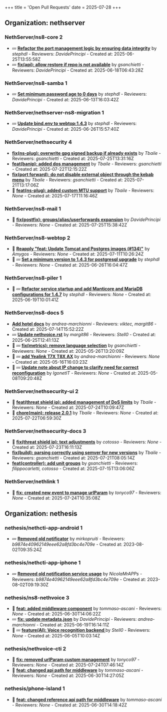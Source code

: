 +++
title = 'Open Pull Requests'
date = 2025-07-28
+++

## Organization: nethserver

### NethServer/ns8-core 2 

-  :zzz: **[Refactor the port management logic by  ensuring data integrity](https://github.com/NethServer/ns8-core/pull/906)** by *stephdl* - Reviewers: *DavidePrincipi* - Created at: 2025-06-25T13:55:58Z
-  :zzz: **[fix(api): allow restore if repo is not available](https://github.com/NethServer/ns8-core/pull/904)** by *gsanchietti* - Reviewers: *DavidePrincipi* - Created at: 2025-06-18T06:43:28Z

### NethServer/ns8-samba 1 

-  :zzz: **[Set minimum password age to 0 days](https://github.com/NethServer/ns8-samba/pull/107)** by *stephdl* - Reviewers: *DavidePrincipi* - Created at: 2025-06-13T16:03:42Z

### NethServer/nethserver-ns8-migration 1 

-  :zzz: **[Update bind.env to webtop:1.4.3](https://github.com/NethServer/nethserver-ns8-migration/pull/120)** by *stephdl* - Reviewers: *DavidePrincipi* - Created at: 2025-06-26T15:57:40Z

### NethServer/nethsecurity 4 

-   **[fix(ns-plug): overwrite gpg signed backup if already exists](https://github.com/NethServer/nethsecurity/pull/1318)** by *Tbaile* - Reviewers: *gsanchietti* - Created at: 2025-07-25T13:31:16Z
-   **[feat(banip): added dos management](https://github.com/NethServer/nethsecurity/pull/1316)** by *Tbaile* - Reviewers: *gsanchietti* - Created at: 2025-07-22T12:15:22Z
-   **[fix(port forward): do not disable external object through the kebab menu](https://github.com/NethServer/nethsecurity/pull/1313)** by *Tbaile* - Reviewers: *gsanchietti* - Created at: 2025-07-21T13:17:06Z
- :eyes:  **[feat(ns-plug): added custom MTU support](https://github.com/NethServer/nethsecurity/pull/1311)** by *Tbaile* - Reviewers: *None* - Created at: 2025-07-17T11:16:46Z

### NethServer/ns8-mail 1 

- :eyes:  **[fix(postfix): groups/alias/userforwards expansion](https://github.com/NethServer/ns8-mail/pull/195)** by *DavidePrincipi* - Reviewers: *None* - Created at: 2025-07-25T15:38:42Z

### NethServer/ns8-webtop 2 

- :eyes:  **[Reapply "feat: Update Tomcat and Postgres images (#134)"](https://github.com/NethServer/ns8-webtop/pull/145)** by *Amygos* - Reviewers: *None* - Created at: 2025-07-11T10:26:24Z
- :eyes: :zzz: **[Set a minimum version to 1.4.3 for postgresql upgrade](https://github.com/NethServer/ns8-webtop/pull/142)** by *stephdl* - Reviewers: *None* - Created at: 2025-06-26T16:04:47Z

### NethServer/ns8-piler 1 

- :eyes: :zzz: **[Refactor service startup and add Manticore and MariaDB configurations for 1.4.7](https://github.com/NethServer/ns8-piler/pull/34)** by *stephdl* - Reviewers: *None* - Created at: 2025-06-19T10:01:41Z

### NethServer/ns8-docs 5 

-   **[Add hotel docs](https://github.com/NethServer/ns8-docs/pull/176)** by *andrea-marchionni* - Reviewers: *viktec, margit86* - Created at: 2025-07-14T15:52:22Z
-  :zzz: **[Update nethvoice.rst](https://github.com/NethServer/ns8-docs/pull/174)** by *margit86* - Reviewers: *Stell0* - Created at: 2025-06-25T12:41:13Z
- :eyes: :zzz: **[fix(metrics): remove language selection](https://github.com/NethServer/ns8-docs/pull/167)** by *gsanchietti* - Reviewers: *None* - Created at: 2025-05-26T13:20:09Z
- :eyes: :zzz: **[add Yealink T7X T8X AX](https://github.com/NethServer/ns8-docs/pull/165)** by *andrea-marchionni* - Reviewers: *None* - Created at: 2025-05-16T16:03:23Z
- :eyes: :zzz: **[Update note about IP change to clarify need for correct reconfiguration](https://github.com/NethServer/ns8-docs/pull/164)** by *IgonetIT* - Reviewers: *None* - Created at: 2025-05-08T09:20:48Z

### NethServer/nethsecurity-ui 2 

- :eyes:  **[feat(threat shield ip): added management of DoS limits](https://github.com/NethServer/nethsecurity-ui/pull/599)** by *Tbaile* - Reviewers: *None* - Created at: 2025-07-24T10:09:47Z
- :eyes:  **[chore(main): release 2.0.1](https://github.com/NethServer/nethsecurity-ui/pull/597)** by *Tbaile* - Reviewers: *None* - Created at: 2025-07-22T06:59:30Z

### NethServer/nethsecurity-docs 3 

- :eyes:  **[fix(threat shield ip): text adjustments](https://github.com/NethServer/nethsecurity-docs/pull/196)** by *cotosso* - Reviewers: *None* - Created at: 2025-07-23T16:11:13Z
-   **[fix(build): parsing correctly using semver for new versions](https://github.com/NethServer/nethsecurity-docs/pull/195)** by *Tbaile* - Reviewers: *gsanchietti* - Created at: 2025-07-21T08:05:14Z
-   **[feat(controller): add unit groups](https://github.com/NethServer/nethsecurity-docs/pull/194)** by *gsanchietti* - Reviewers: *filippocarletti, cotosso* - Created at: 2025-07-15T13:06:06Z

### NethServer/nethlink 1 

- :eyes:  **[fix: created new event to manage urlParam](https://github.com/NethServer/nethlink/pull/69)** by *tonyco97* - Reviewers: *None* - Created at: 2025-07-24T10:35:08Z

## Organization: nethesis

### nethesis/nethcti-app-android 1 

-  :zzz: **[Removed old notificator](https://github.com/nethesis/nethcti-app-android/pull/30)** by *mirkopruiti* - Reviewers: *b9874e40962149eee62a8fd3bc4e709e* - Created at: 2023-08-02T09:35:24Z

### nethesis/nethcti-app-iphone 1 

-  :zzz: **[Removed old notification service usage](https://github.com/nethesis/nethcti-app-iphone/pull/37)** by *NicolaMrAPPs* - Reviewers: *b9874e40962149eee62a8fd3bc4e709e* - Created at: 2023-08-02T09:19:30Z

### nethesis/ns8-nethvoice 3 

- :eyes:  **[feat: added middleware component](https://github.com/nethesis/ns8-nethvoice/pull/493)** by *tommaso-ascani* - Reviewers: *None* - Created at: 2025-06-30T14:06:22Z
-  :zzz: **[fix: update metadata.json](https://github.com/nethesis/ns8-nethvoice/pull/483)** by *DavidePrincipi* - Reviewers: *andrea-marchionni* - Created at: 2025-06-19T16:14:11Z
- :eyes: :zzz: **[feature(AI): Voice recognition backend ](https://github.com/nethesis/ns8-nethvoice/pull/464)** by *Stell0* - Reviewers: *None* - Created at: 2025-06-05T10:03:14Z

### nethesis/nethvoice-cti 2 

- :eyes:  **[fix: removed urlParam custom management](https://github.com/nethesis/nethvoice-cti/pull/327)** by *tonyco97* - Reviewers: *None* - Created at: 2025-07-24T07:46:14Z
- :eyes:  **[feat: changed api path for middleware](https://github.com/nethesis/nethvoice-cti/pull/317)** by *tommaso-ascani* - Reviewers: *None* - Created at: 2025-06-30T14:27:05Z

### nethesis/phone-island 1 

- :eyes:  **[feat: changed reference api path for middleware](https://github.com/nethesis/phone-island/pull/103)** by *tommaso-ascani* - Reviewers: *None* - Created at: 2025-06-30T14:18:42Z


